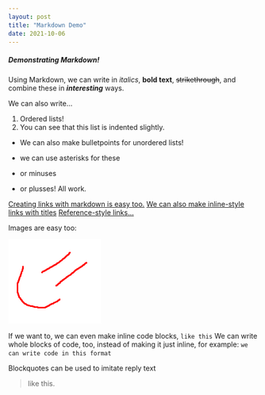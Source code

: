 ```yaml
---
layout: post
title: "Markdown Demo"
date: 2021-10-06
---
```


##### Demonstrating Markdown!
Using Markdown, we can write in *italics*, **bold text**, ~~strikethrough~~, and combine these in **_interesting_** ways.

We can also write...
1. Ordered lists!
2. You can see that this list is indented slightly.
- We can also make bulletpoints for unordered lists!
* we can use asterisks for these
- or minuses
+ or plusses! All work.

[Creating links with markdown is easy too.](https://www.google.com)
[We can also make inline-style links with titles](https://www.google.com "Google")
[Reference-style links...][this is some reference text]


[this is some reference text]: https://www.google.com

Images are easy too:

![A badly-drawn red smiley face](https://github.com/Hercynia/Hercynia.github.io/blob/main/RandomImage.png "This image is made by me, and therefore does not violate any copyright law.")

If we want to, we can even make inline code blocks, `like this`
We can write whole blocks of code, too, instead of making it just inline, for example:
```we can write code in this format```

Blockquotes can be used to imitate reply text
> like this.
